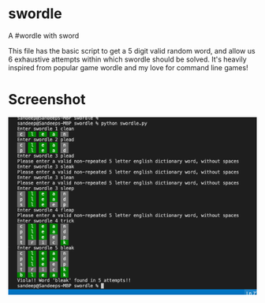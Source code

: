 # swordle
A #wordle with sword

This file has the basic script to get a 5 digit valid random word, and allow us 6 exhaustive attempts within which swordle should be solved.
It's heavily inspired from popular game wordle and my love for command line games!

# Screenshot
![SS](https://github.com/sandeep-pareek/swordle/blob/main/swordle/resources/swordle-main.png)
